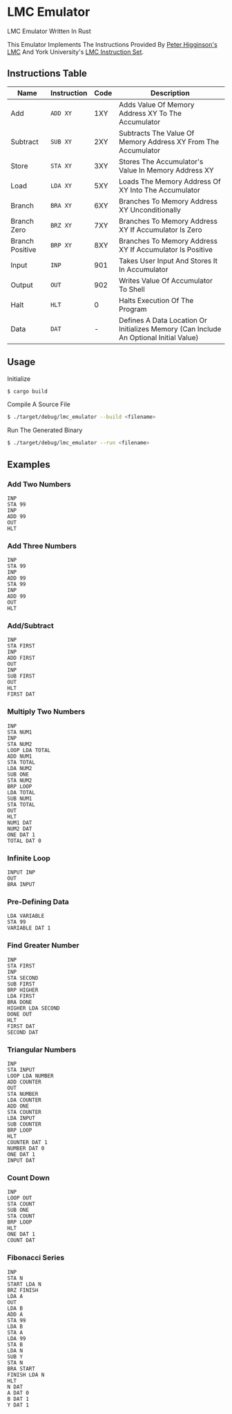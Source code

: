 # LMC Emulator

LMC Emulator Written In Rust

This Emulator Implements The Instructions Provided By [Peter Higginson's LMC](https://peterhigginson.co.uk/LMC) And York University's [LMC Instruction Set](https://www.yorku.ca/sychen/research/LMC/LMCInstructionSummary.html).

## Instructions Table

| Name            | Instruction | Code | Description                                                                           |
| --------------- | ----------- | ---- | ------------------------------------------------------------------------------------- |
| Add             | `ADD XY`    | 1XY  | Adds Value Of Memory Address XY To The Accumulator                                    |
| Subtract        | `SUB XY`    | 2XY  | Subtracts The Value Of Memory Address XY From The Accumulator                         |
| Store           | `STA XY`    | 3XY  | Stores The Accumulator's Value In Memory Address XY                                   |
| Load            | `LDA XY`    | 5XY  | Loads The Memory Address Of XY Into The Accumulator                                   |
| Branch          | `BRA XY`    | 6XY  | Branches To Memory Address XY Unconditionally                                         |
| Branch Zero     | `BRZ XY`    | 7XY  | Branches To Memory Address XY If Accumulator Is Zero                                  |
| Branch Positive | `BRP XY`    | 8XY  | Branches To Memory Address XY If Accumulator Is Positive                              |
| Input           | `INP`       | 901  | Takes User Input And Stores It In Accumulator                                         |
| Output          | `OUT`       | 902  | Writes Value Of Accumulator To Shell                                                  |
| Halt            | `HLT`       | 0    | Halts Execution Of The Program                                                        |
| Data            | `DAT`       | -    | Defines A Data Location Or Initializes Memory (Can Include An Optional Initial Value) |

## Usage

Initialize

```bash
$ cargo build
```

Compile A Source File

```bash
$ ./target/debug/lmc_emulator --build <filename>
```

Run The Generated Binary

```bash
$ ./target/debug/lmc_emulator --run <filename>
```

## Examples

### Add Two Numbers

```
INP
STA 99
INP
ADD 99
OUT
HLT
```

### Add Three Numbers

```
INP
STA 99
INP
ADD 99
STA 99
INP
ADD 99
OUT
HLT
```

### Add/Subtract

```
INP
STA FIRST
INP
ADD FIRST
OUT
INP
SUB FIRST
OUT
HLT
FIRST DAT
```

### Multiply Two Numbers

```
INP
STA NUM1
INP
STA NUM2
LOOP LDA TOTAL
ADD NUM1
STA TOTAL
LDA NUM2
SUB ONE
STA NUM2
BRP LOOP
LDA TOTAL
SUB NUM1
STA TOTAL
OUT
HLT
NUM1 DAT
NUM2 DAT
ONE DAT 1
TOTAL DAT 0
```

### Infinite Loop

```
INPUT INP
OUT
BRA INPUT
```

### Pre-Defining Data

```
LDA VARIABLE
STA 99
VARIABLE DAT 1
```

### Find Greater Number

```
INP
STA FIRST
INP
STA SECOND
SUB FIRST
BRP HIGHER
LDA FIRST
BRA DONE
HIGHER LDA SECOND
DONE OUT
HLT
FIRST DAT
SECOND DAT
```

### Triangular Numbers

```
INP
STA INPUT
LOOP LDA NUMBER
ADD COUNTER
OUT
STA NUMBER
LDA COUNTER
ADD ONE
STA COUNTER
LDA INPUT
SUB COUNTER
BRP LOOP
HLT
COUNTER DAT 1
NUMBER DAT 0
ONE DAT 1
INPUT DAT
```

### Count Down

```
INP
LOOP OUT
STA COUNT
SUB ONE
STA COUNT
BRP LOOP
HLT
ONE DAT 1
COUNT DAT
```

### Fibonacci Series

```
INP
STA N
START LDA N
BRZ FINISH
LDA A
OUT
LDA B
ADD A
STA 99
LDA B
STA A
LDA 99
STA B
LDA N
SUB Y
STA N
BRA START
FINISH LDA N
HLT
N DAT
A DAT 0
B DAT 1
Y DAT 1
```
